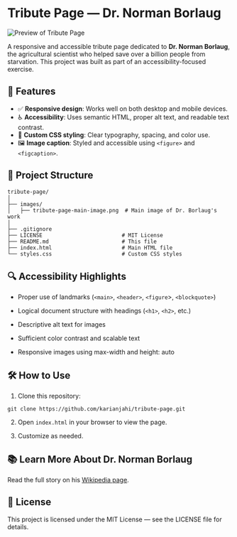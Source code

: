 # Tribute Page — Dr. Norman Borlaug

![Preview of Tribute Page](images/preview.png)

A responsive and accessible tribute page dedicated to **Dr. Norman Borlaug**, the agricultural scientist who helped save over a billion people from starvation. This project was built as part of an accessibility-focused exercise.

## 🌟 Features

- ✅ **Responsive design**: Works well on both desktop and mobile devices.
- ♿ **Accessibility**: Uses semantic HTML, proper alt text, and readable text contrast.
- 🎨 **Custom CSS styling**: Clear typography, spacing, and color use.
- 🖼️ **Image caption**: Styled and accessible using `<figure>` and `<figcaption>`.

## 📁 Project Structure

```text
tribute-page/
│
├── images/
│   ├── tribute-page-main-image.png  # Main image of Dr. Borlaug's work
│   
├── .gitignore
├── LICENSE                         # MIT License
├── README.md                       # This file
├── index.html                      # Main HTML file
└── styles.css                      # Custom CSS styles
```
## 🔍 Accessibility Highlights
- Proper use of landmarks (`<main>`, `<header>`, `<figure`>, `<blockquote>`)

- Logical document structure with headings (`<h1>`, `<h2>`, etc.)

- Descriptive alt text for images

- Sufficient color contrast and scalable text

- Responsive images using max-width and height: auto

## 🛠️ How to Use
1. Clone this repository:

```
git clone https://github.com/karianjahi/tribute-page.git
```
2. Open `index.html` in your browser to view the page.

3. Customize as needed.

## 📚 Learn More About Dr. Norman Borlaug

Read the full story on his [Wikipedia page](https://en.wikipedia.org/wiki/Norman_Borlaug).

## 📄 License
This project is licensed under the MIT License — see the LICENSE file for details.
